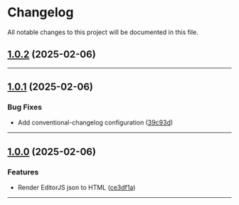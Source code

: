 <!--- BEGIN HEADER -->
# Changelog

All notable changes to this project will be documented in this file.
<!--- END HEADER -->

## [1.0.2](https://github.com/wizbii/editor-js-to-html/compare/v1.0.1...v1.0.2) (2025-02-06)


---

## [1.0.1](https://github.com/wizbii/editor-js-to-html/compare/v1.0.0...v1.0.1) (2025-02-06)

### Bug Fixes

* Add conventional-changelog configuration ([39c93d](https://github.com/wizbii/editor-js-to-html/commit/39c93dd227ff2b017a5ce789e0a422b053a31285))


---

## [1.0.0](https://github.com/wizbii/editor-js-to-html/compare/ce3df1a9048299c925328050d3897d49a3d7c317...v1.0.0) (2025-02-06)

### Features

* Render EditorJS json to HTML ([ce3df1a](https://github.com/wizbii/editor-js-to-html/commit/ce3df1a9048299c925328050d3897d49a3d7c317))


---

